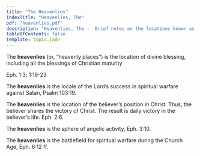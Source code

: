 ```yaml
---
title: "The Heavenlies"
indexTitle: "Heavenlies, The"
pdf: "heavenlies.pdf"
description: "Heavenlies, The -  Brief notes on the locations known as the heavenlies or heavenly places."
tableOfContents: false
template: topic.jade
---
```


The **heavenlies** (or, “heavenly places”) is the location of divine
blessing, including all the blessings of Christian maturity

Eph. 1:3; 1:19-23

The **heavenlies** is the locale of the Lord’s success in spiritual
warfare against Satan, Psalm 103:19.

The **heavenlies** is the location of the believer’s position in Christ.
Thus, the believer shares the victory of Christ. The result is daily
victory in the believer’s life. Eph. 2:6.

The **heavenlies** is the sphere of angelic activity, Eph. 3:10.

The **heavenlies** is the battlefield for spiritual warfare during the
Church Age, Eph. 6:12 ff.

